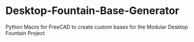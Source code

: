 # Desktop-Fountain-Base-Generator
Python Macro for FreeCAD to create custom bases for the Modular Desktop Fountain Project
